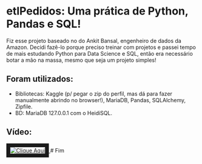 # etlPedidos: Uma prática de Python, Pandas e SQL!
Fiz esse projeto baseado no do Ankit Bansal, engenheiro de dados da Amazon. Decidi fazê-lo porque preciso treinar com projetos
e passei tempo de mais estudando Python para Data Science e SQL, então era necessário botar a mão na massa, mesmo que seja um
projeto simples!
## Foram utilizados:
* Bibliotecas: Kaggle (p/ pegar o zip do perfil, mas dá para fazer manualmente abrindo no browser!), MariaDB, Pandas, SQLAlchemy, Zipfile.
* BD: MariaDB 127.0.0.1 com o HeidiSQL.
## Vídeo:
<a href='https://youtu.be/uL0-6kfiH3g?si=ZRn_uzjG-gcbFZig' target='_blank'>
<img src='https://i.ytimg.com/vi/uL0-6kfiH3g/hq720.jpg?sqp=-oaymwEnCNAFEJQDSFryq4qpAxkIARUAAIhCGAHYAQHiAQoIGBACGAY4AUAB&rs=AOn4CLB2LmHmzJZslY1oz_M_RrcoYImr_w' alt='Clique Aqui' wdith='240' heigth='180' border='10'>
</a>
# Fim
